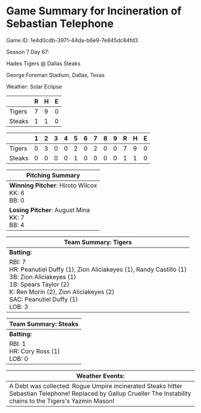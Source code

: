 # Game Summary for Incineration of Sebastian Telephone

Game ID: 1e4d0cdb-3971-44da-b6e9-7e845dc84fd3

Season 7 Day 67:

Hades Tigers @ Dallas Steaks

George Foreman Stadium, Dallas, Texas

Weather: Solar Eclipse



|  | R | H | E |
| --- | --- | --- | --- |
| Tigers |   7 |   9 |   0 | 
| Steaks |   1 |   1 |   0 | 


|  |   1 |   2 |   3 |   4 |   5 |   6 |   7 |   8 |   9 |  R | H | E |
| --- | --- | --- | --- | --- | --- | --- | --- | --- | --- | --- | --- | --- |
| Tigers |   0 |   3 |   0 |   0 |   2 |   0 |   2 |   0 |   0 |   7 |   9 |   0 | 
| Steaks |   0 |   0 |   0 |   0 |   1 |   0 |   0 |   0 |   0 |   1 |   1 |   0 | 


| Pitching Summary |
| --- |
| **Winning Pitcher**: Hiroto Wilcox<br />KK: 6<br />BB: 0 |
| **Losing Pitcher**: August Mina<br />KK: 7<br />BB: 4 |


| Team Summary: Tigers |
| --- |
| **Batting:** |
| RBI: 7 <br />HR: Peanutiel Duffy (1), Zion Aliciakeyes (1), Randy Castillo (1) <br />3B: Zion Aliciakeyes (1) <br />1B: Spears Taylor (2) <br />K: Ren Morin (2), Zion Aliciakeyes (2) <br />SAC: Peanutiel Duffy (1) <br />LOB: 3 |


| Team Summary: Steaks |
| --- |
| **Batting:** |
| RBI: 1 <br />HR: Cory Ross (1) <br />LOB: 0 |


| **Weather Events:** |
| --- |
| A Debt was collected. Rogue Umpire incinerated Steaks hitter Sebastian Telephone! Replaced by Gallup Crueller The Instability chains to the Tigers's Yazmin Mason! |

